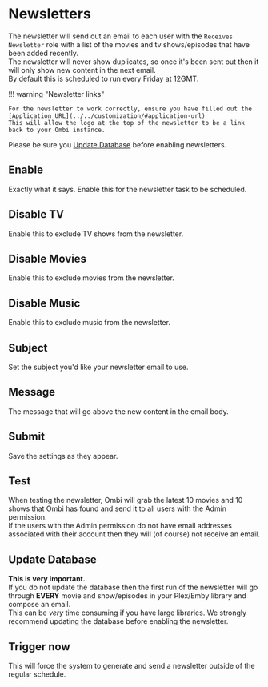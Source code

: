 # Newsletters

The newsletter will send out an email to each user with the `Receives Newsletter` role with a list of the movies and tv shows/episodes that have been added recently.  
The newsletter will never show duplicates, so once it's been sent out then it will only show new content in the next email.  
By default this is scheduled to run every Friday at 12GMT.

!!! warning "Newsletter links"

    For the newsletter to work correctly, ensure you have filled out the [Application URL](../../customization/#application-url)  
    This will allow the logo at the top of the newsletter to be a link back to your Ombi instance.

Please be sure you [Update Database](#update-database) before enabling newsletters.

## Enable

Exactly what it says. Enable this for the newsletter task to be scheduled.

## Disable TV

Enable this to exclude TV shows from the newsletter.

## Disable Movies

Enable this to exclude movies from the newsletter.

## Disable Music

Enable this to exclude music from the newsletter.

## Subject

Set the subject you'd like your newsletter email to use.

## Message

The message that will go above the new content in the email body.

## Submit

Save the settings as they appear.

## Test

When testing the newsletter, Ombi will grab the latest 10 movies and 10 shows that Ombi has found and send it to all users with the Admin permission.  
If the users with the Admin permission do not have email addresses associated with their account then they will (of course) not receive an email.

## Update Database

**This is very important.**  
If you do not update the database then the first run of the newsletter will go through **EVERY** movie and show/episodes in your Plex/Emby library and compose an email.  
This can be *very* time consuming if you have large libraries. We strongly recommend updating the database before enabling the newsletter.

## Trigger now

This will force the system to generate and send a newsletter outside of the regular schedule.
